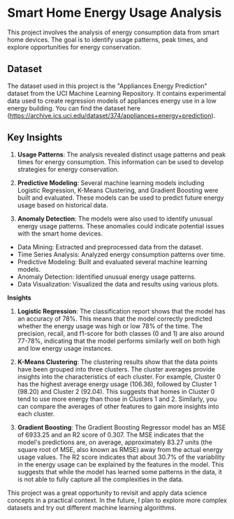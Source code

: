 # Smart Home Energy Usage Analysis

This project involves the analysis of energy consumption data from smart home devices. The goal is to identify usage patterns, peak times, and explore opportunities for energy conservation.

## Dataset

The dataset used in this project is the "Appliances Energy Prediction" dataset from the UCI Machine Learning Repository. It contains experimental data used to create regression models of appliances energy use in a low energy building. You can find the dataset here (https://archive.ics.uci.edu/dataset/374/appliances+energy+prediction).

## Key Insights

1. **Usage Patterns**: The analysis revealed distinct usage patterns and peak times for energy consumption. This information can be used to develop strategies for energy conservation.

2. **Predictive Modeling**: Several machine learning models including Logistic Regression, K-Means Clustering, and Gradient Boosting were built and evaluated. These models can be used to predict future energy usage based on historical data.

3. **Anomaly Detection**: The models were also used to identify unusual energy usage patterns. These anomalies could indicate potential issues with the smart home devices.

- Data Mining: Extracted and preprocessed data from the dataset.
- Time Series Analysis: Analyzed energy consumption patterns over time.
- Predictive Modeling: Built and evaluated several machine learning models.
- Anomaly Detection: Identified unusual energy usage patterns.
- Data Visualization: Visualized the data and results using various plots.

**Insights**

1. **Logistic Regression**: The classification report shows that the model has an accuracy of 78%. This means that the model correctly predicted whether the energy usage was high or low 78% of the time. The precision, recall, and f1-score for both classes (0 and 1) are also around 77-78%, indicating that the model performs similarly well on both high and low energy usage instances.

2. **K-Means Clustering**: The clustering results show that the data points have been grouped into three clusters. The cluster averages provide insights into the characteristics of each cluster. For example, Cluster 0 has the highest average energy usage (106.36), followed by Cluster 1 (98.20) and Cluster 2 (92.04). This suggests that homes in Cluster 0 tend to use more energy than those in Clusters 1 and 2. Similarly, you can compare the averages of other features to gain more insights into each cluster.

3. **Gradient Boosting**: The Gradient Boosting Regressor model has an MSE of 6933.25 and an R2 score of 0.307. The MSE indicates that the model's predictions are, on average, approximately 83.27 units (the square root of MSE, also known as RMSE) away from the actual energy usage values. The R2 score indicates that about 30.7% of the variability in the energy usage can be explained by the features in the model. This suggests that while the model has learned some patterns in the data, it is not able to fully capture all the complexities in the data.


This project was a great opportunity to revisit and apply data science concepts in a practical context. In the future, I plan to explore more complex datasets and try out different machine learning algorithms.
